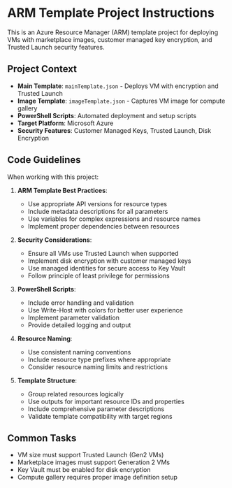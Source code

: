 <!-- Use this file to provide workspace-specific custom instructions to Copilot. For more details, visit https://code.visualstudio.com/docs/copilot/copilot-customization#_use-a-githubcopilotinstructionsmd-file -->

# ARM Template Project Instructions

This is an Azure Resource Manager (ARM) template project for deploying VMs with marketplace images, customer managed key encryption, and Trusted Launch security features.

## Project Context
- **Main Template**: `mainTemplate.json` - Deploys VM with encryption and Trusted Launch
- **Image Template**: `imageTemplate.json` - Captures VM image for compute gallery
- **PowerShell Scripts**: Automated deployment and setup scripts
- **Target Platform**: Microsoft Azure
- **Security Features**: Customer Managed Keys, Trusted Launch, Disk Encryption

## Code Guidelines
When working with this project:

1. **ARM Template Best Practices**:
   - Use appropriate API versions for resource types
   - Include metadata descriptions for all parameters
   - Use variables for complex expressions and resource names
   - Implement proper dependencies between resources

2. **Security Considerations**:
   - Ensure all VMs use Trusted Launch when supported
   - Implement disk encryption with customer managed keys
   - Use managed identities for secure access to Key Vault
   - Follow principle of least privilege for permissions

3. **PowerShell Scripts**:
   - Include error handling and validation
   - Use Write-Host with colors for better user experience
   - Implement parameter validation
   - Provide detailed logging and output

4. **Resource Naming**:
   - Use consistent naming conventions
   - Include resource type prefixes where appropriate
   - Consider resource naming limits and restrictions

5. **Template Structure**:
   - Group related resources logically
   - Use outputs for important resource IDs and properties
   - Include comprehensive parameter descriptions
   - Validate template compatibility with target regions

## Common Tasks
- VM size must support Trusted Launch (Gen2 VMs)
- Marketplace images must support Generation 2 VMs
- Key Vault must be enabled for disk encryption
- Compute gallery requires proper image definition setup
